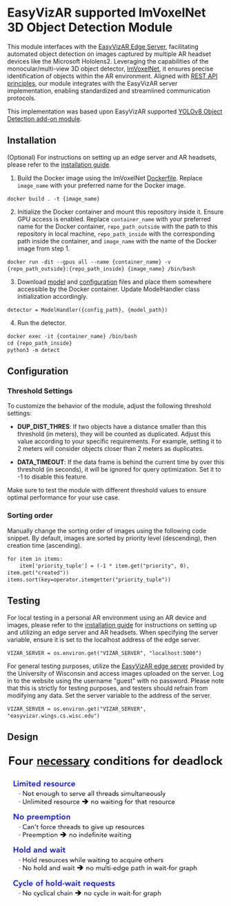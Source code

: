 # EasyVizAR supported ImVoxelNet 3D Object Detection Module

This module interfaces with the [EasyVizAR Edge Server](https://github.com/EasyVizAR/edge-server), facilitating automated object detection on images captured by multiple AR headset devices like the Microsoft Hololens2. Leveraging the capabilities of the monocular/multi-view 3D object detector, [ImVoxelNet](https://github.com/SamsungLabs/imvoxelnet), it ensures precise identification of objects within the AR environment. Aligned with [REST API principles](https://learn.microsoft.com/en-us/azure/architecture/best-practices/api-design), our module integrates with the EasyVizAR server implementation, enabling standardized and streamlined communication protocols.

This implementation was based upon EasyVizAR supported [YOLOv8 Object Detection add-on module](https://github.com/EasyVizAR/detect).

## Installation

(Optional) For instructions on setting up an edge server and AR headsets, please refer to the [installation guide](https://easyvizar.github.io/installation.html).

1. Build the Docker image using the ImVoxelNet [Dockerfile](https://github.com/SamsungLabs/imvoxelnet/blob/master/docker/Dockerfile). Replace `image_name` with your preferred name for the Docker image.

```console
docker build . -t {image_name}
```

2. Initialize the Docker container and mount this repository inside it. Ensure GPU access is enabled. Replace `container_name` with your preferred name for the Docker container, `repo_path_outside` with the path to this repository in local machine, `repo_path_inside` with the corresponding path inside the container, and `image_name` with the name of the Docker image from step 1.

```console
docker run -dit --gpus all --name {container_name} -v {repo_path_outside}:{repo_path_inside} {image_name} /bin/bash
```

3. Download [model](https://github.com/saic-vul/imvoxelnet/releases/download/v1.2/20211007_105247.pth) and [configuration](https://github.com/SamsungLabs/imvoxelnet/blob/master/configs/imvoxelnet/imvoxelnet_total_sunrgbd_fast.py) files and place them somewhere accessible by the Docker container. Update ModelHandler class initialization accordingly.

```console
detector = ModelHandler({config_path}, {model_path})
```

4. Run the detector.

```console
docker exec -it {container_name} /bin/bash
cd {repo_path_inside}
python3 -m detect
```

## Configuration

### Threshold Settings

To customize the behavior of the module, adjust the following threshold settings:

- **DUP_DIST_THRES**: If two objects have a distance smaller than this threshold (in meters), they will be counted as duplicated. Adjust this value according to your specific requirements. For example, setting it to 2 meters will consider objects closer than 2 meters as duplicates.

- **DATA_TIMEOUT**: If the data frame is behind the current time by over this threshold (in seconds), it will be ignored for query optimization. Set it to -1 to disable this feature.

Make sure to test the module with different threshold values to ensure optimal performance for your use case.

### Sorting order

Manually change the sorting order of images using the following code snippet. By default, images are sorted by priority level (descending), then creation time (ascending). 

```console
for item in items:
    item['priority_tuple'] = (-1 * item.get("priority", 0), item.get("created"))
items.sort(key=operator.itemgetter("priority_tuple"))
```

## Testing

For local testing in a personal AR environment using an AR device and images, please refer to the [installation guide](https://easyvizar.github.io/installation.html) for instructions on setting up and utilizing an edge server and AR headsets. When specifying the server variable, ensure it is set to the localhost address of the edge server.

```console
VIZAR_SERVER = os.environ.get("VIZAR_SERVER", "localhost:5000")
```

For general testing purposes, utilize the [EasyVizAR edge server](https://easyvizar.wings.cs.wisc.edu/) provided by the University of Wisconsin and access images uploaded on the server. Log in to the website using the username "guest" with no password. Please note that this is strictly for testing purposes, and testers should refrain from modifying any data. Set the server variable to the address of the server.

```console
VIZAR_SERVER = os.environ.get("VIZAR_SERVER", "easyvizar.wings.cs.wisc.edu")
```

## Design

![Design flowchart](./flowchart.png)
